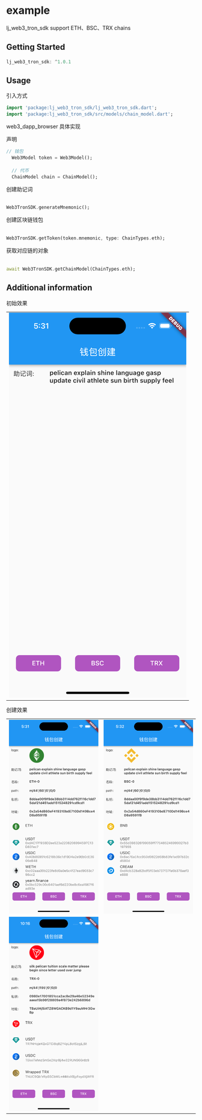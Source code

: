 # example

lj_web3_tron_sdk support ETH、BSC、TRX chains

## Getting Started

```dart
lj_web3_tron_sdk: ^1.0.1
```

## Usage

引入方式

```dart
import 'package:lj_web3_tron_sdk/lj_web3_tron_sdk.dart';
import 'package:lj_web3_tron_sdk/src/models/chain_model.dart';
```


web3_dapp_browser 具体实现


声明

```dart
// 钱包
  Web3Model token = Web3Model();

  // 代币
  ChainModel chain = ChainModel();

```


创建助记词

```dart

Web3TronSDK.generateMnemonic();

```

创建区块链钱包

```dart

Web3TronSDK.getToken(token.mnemonic, type: ChainTypes.eth);

```


获取对应链的对象

```dart

await Web3TronSDK.getChainModel(ChainTypes.eth);

```



## Additional information

初始效果


<table>
<tr>
<td valign="center"><img src="https://github.com/JamesBondMine/lj_web3_tron_sdk/blob/main/lib/assets/preview/1.png?raw=true"> 
</td>
</tr>
</table>

创建效果

<table>
<tr>
<td valign="center"><img src="https://github.com/JamesBondMine/lj_web3_tron_sdk/blob/main/lib/assets/preview/2.png?raw=true"> 
</td>
<td valign="center"><img src="https://github.com/JamesBondMine/lj_web3_tron_sdk/blob/main/lib/assets/preview/3.png?raw=true"> 
</td>
</tr>
<tr>
<td valign="center"><img src="https://github.com/JamesBondMine/lj_web3_tron_sdk/blob/main/lib/assets/preview/4.png?raw=true"> 
</td>
</tr>
</table>



